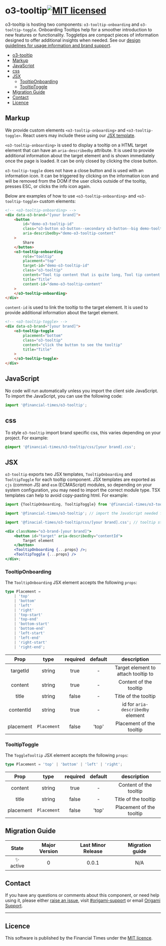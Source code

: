 # o3-tooltip[![MIT licensed](https://img.shields.io/badge/license-MIT-blue.svg)](#licence)

o3-tooltip is hosting two components: `o3-tooltip-onboarding` and `o3-tooltip-toggle`. Onboarding Tooltips help for a smoother introduction to new features or functionality. Toggletips are compact pieces of information designed to offer additional insights when needed. See our [design guidelines for usage information and brand support](https://origami-for-everyone.ft.com).

- [o3-tooltip](#o3-tooltip)
- [Markup](#markup)
- [JavaScript](#javascript)
- [css](#css)
- [JSX](#jsx)
  - [TooltipOnboarding](#tooltiponboarding)
  - [TooltipToggle](#tooltiptoggle)
- [Migration Guide](#migration-guide)
- [Contact](#contact)
- [Licence](#licence)

## Markup

We provide custom elements `<o3-tooltip-onboarding>` and `<o3-tooltip-toggle>`. React users may include these using our [JSX template](#jsx).

`<o3-tooltip-onboarding>` is used to display a tooltip on a HTML target element that can have an `aria-describedby` attribute. It is used to provide additional information about the target element and is shown immediately once the page is loaded. It can be only closed by clicking the close button.

`o3-tooltip-toggle` does not have a close button and is used with an information icon. It can be triggered by clicking on the information icon and will be removed from the DOM if the user clicks outside of the tooltip, presses ESC, or clicks the info icon again.

Below are examples of how to use `<o3-tooltip-onboarding>` and `<o3-tooltip-toggle>` custom elements:

```html
<!-- <o3-tooltip-onboarding> -->
<div data-o3-brand="[your brand]">
	<button
		id="demo-o3-tooltip-id"
		class="o3-button o3-button--secondary o3-button--big demo-tooltip-target"
		aria-describedby="demo-o3-tooltip-content"
	>
		Share
	</button>
	<o3-tooltip-onboarding
		role="tooltip"
		placement="top"
		target-id="demo-o3-tooltip-id"
		class="o3-tooltip"
		content="Tool tip content that is quite long, Tool tip content that is quite long, Tool tip content that is quite long"
		title="Title"
		content-id="demo-o3-tooltip-content"
	>
	</o3-tooltip-onboarding>
</div>
```

`content-id` is used to link the tooltip to the target element. It is used to provide additional information about the target element.

```html
<!-- <o3-tooltip-toggle> -->
<div data-o3-brand="[your brand]">
	<o3-tooltip-toggle
		placement="bottom"
		class="o3-tooltip"
		content="click the button to see the tooltip"
		title="Title"
	>
	</o3-tooltip-toggle>
</div>
```

## JavaScript

No code will run automatically unless you import the client side JavaScript. To import the JavaScript, you can use the following code:

```javascript
import '@financial-times/o3-tooltip';
```

## css

To style `o3-tooltip` import brand specific css, this varies depending on your project. For example:

```scss
@import '@financial-times/o3-tooltip/css/[your brand].css';
```

## JSX

`o3-tooltip` exports two JSX templates, `TooltipOnboarding` and `TooltipToggle` for each tooltip component. JSX templates are exported as `cjs` (common JS) and `esm` (ECMAScript) modules, so depending on your system configuration, you may need to import the correct module type. TSX templates can help to avoid copy-pasting html. For example:

```jsx
import {TooltipOnboarding, TooltipToggle} from '@financial-times/o3-tooltip/cjs';

import '@financial-times/o3-tooltip'; // import the JavaScript needed for custom elements on client side

import '@finacial-times/o3-tooltip/css/[your brand].css'; // tooltip styling

<div className="o3-brand-[your brand]">
	<button id="target" aria-describedby="contentId">
		Target element
	</button>
	<TooltipOnboarding {...props} />;
	<TooltipToggle {...props} />
</div>;
```

### TooltipOnboarding

The `TooltipOnboarding` JSX element accepts the following `props`:

```ts
type Placement =
	| 'top'
	| 'bottom'
	| 'left'
	| 'right'
	| 'top-start'
	| 'top-end'
	| 'bottom-start'
	| 'bottom-end'
	| 'left-start'
	| 'left-end'
	| 'right-start'
	| 'right-end';
```

|   Prop    |    type     | required | default |             description             |
| :-------: | :---------: | :------: | :-----: | :---------------------------------: |
| targetId  |   string    |   true   |    -    | Target element to attach tooltip to |
|  content  |   string    |   true   |    -    |       Content of the tooltip        |
|   title   |   string    |  false   |    -    |        Title of the tooltip         |
| contentId |   string    |   true   |    -    |  id for `aria-describedby` element  |
| placement | `Placement` |  false   |  'top'  |      Placement of the tooltip       |

### TooltipToggle

The `ToggleTooltip` JSX element accepts the following `props`:

```ts
type Placement = 'top' | 'bottom' | 'left' | 'right';
```

|   Prop    |    type     | required | default |       description        |
| :-------: | :---------: | :------: | :-----: | :----------------------: |
|  content  |   string    |   true   |    -    |  Content of the tooltip  |
|   title   |   string    |  false   |    -    |   Title of the tooltip   |
| placement | `Placement` |  false   |  'top'  | Placement of the tooltip |

## Migration Guide

|   State   | Major Version | Last Minor Release | Migration guide |
| :-------: | :-----------: | :----------------: | :-------------: |
| ✨ active |       0       |       0.0.1        |       N/A       |

## Contact

If you have any questions or comments about this component, or need help using it, please either [raise an issue](https://github.com/Financial-Times/o3-tooltip/issues), visit [#origami-support](https://financialtimes.slack.com/messages/origami-support/) or email [Origami Support](mailto:origami-support@ft.com).

---

## Licence

This software is published by the Financial Times under the [MIT licence](http://opensource.org/licenses/MIT).
